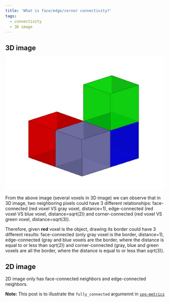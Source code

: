 ```yaml
---
title: 'What is face/edge/cornor connectivity?'
tags:
  - connectivity
  - 3D image
---
```


## 3D image

![3d box](/images/connectivity_box.jpg)

From the above image (several voxels in 3D image) we can observe that in 3D image, two neighboring pixels could have 3 different relationships: face-connected (red voxel VS gray voxel, distance=1), edge-connected (red voxel VS blue voxel, distance=sqrt(2)) and corner-connected (red voxel VS green voxel, distance=sqrt(3)).


Therefore, given **red** voxel is the object, drawing its border could have 3 different results:  face-connected (only gray voxel is the border, distance=1), edge-connected (gray and blue voxels are the border, where the distance is equal to or less than sqrt(2)) and corner-connected (gray, blue and green voxels are all the border, where the distance is equal to or less than sqrt(3)).


## 2D image

2D image only has face-connected neighbors and edge-connected neighbors. 

**Note:** This post is to illustrate the `fully_connected` argumennt in [`seg-metrics`](https://github.com/Jingnan-Jia/segmentation_metrics/blob/master/seg_metrics/seg_metrics.py)

